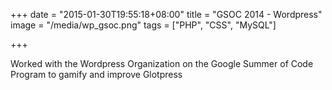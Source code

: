+++
date = "2015-01-30T19:55:18+08:00"
title = "GSOC 2014 - Wordpress"
image = "/media/wp_gsoc.png"
tags = ["PHP", "CSS", "MySQL"]

+++

Worked with the Wordpress Organization on the Google Summer of Code Program to gamify and improve Glotpress
